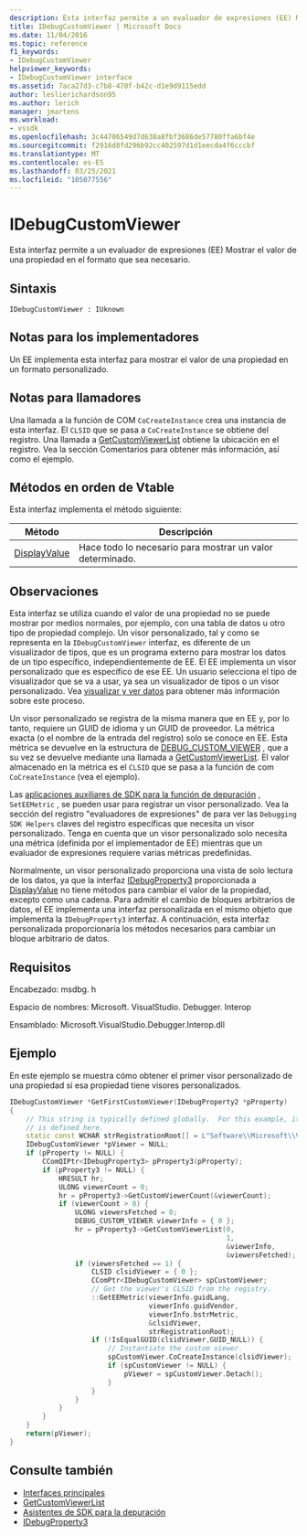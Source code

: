 ```yaml
---
description: Esta interfaz permite a un evaluador de expresiones (EE) Mostrar el valor de una propiedad en el formato que sea necesario.
title: IDebugCustomViewer | Microsoft Docs
ms.date: 11/04/2016
ms.topic: reference
f1_keywords:
- IDebugCustomViewer
helpviewer_keywords:
- IDebugCustomViewer interface
ms.assetid: 7aca27d3-c7b8-470f-b42c-d1e9d9115edd
author: leslierichardson95
ms.author: lerich
manager: jmartens
ms.workload:
- vssdk
ms.openlocfilehash: 3c44706549d7d638a8fbf3686de57780ffa6bf4e
ms.sourcegitcommit: f2916d8fd296b92cc402597d1d1eecda4f6cccbf
ms.translationtype: MT
ms.contentlocale: es-ES
ms.lasthandoff: 03/25/2021
ms.locfileid: "105077556"
---
```

# <a name="idebugcustomviewer"></a>IDebugCustomViewer
Esta interfaz permite a un evaluador de expresiones (EE) Mostrar el valor de una propiedad en el formato que sea necesario.

## <a name="syntax"></a>Sintaxis

```
IDebugCustomViewer : IUknown
```

## <a name="notes-for-implementers"></a>Notas para los implementadores
Un EE implementa esta interfaz para mostrar el valor de una propiedad en un formato personalizado.

## <a name="notes-for-callers"></a>Notas para llamadores
Una llamada a la función de COM `CoCreateInstance` crea una instancia de esta interfaz. El `CLSID` que se pasa a `CoCreateInstance` se obtiene del registro. Una llamada a [GetCustomViewerList](../../../extensibility/debugger/reference/idebugproperty3-getcustomviewerlist.md) obtiene la ubicación en el registro. Vea la sección Comentarios para obtener más información, así como el ejemplo.

## <a name="methods-in-vtable-order"></a>Métodos en orden de Vtable
Esta interfaz implementa el método siguiente:

|Método|Descripción|
|------------|-----------------|
|[DisplayValue](../../../extensibility/debugger/reference/idebugcustomviewer-displayvalue.md)|Hace todo lo necesario para mostrar un valor determinado.|

## <a name="remarks"></a>Observaciones
Esta interfaz se utiliza cuando el valor de una propiedad no se puede mostrar por medios normales, por ejemplo, con una tabla de datos u otro tipo de propiedad complejo. Un visor personalizado, tal y como se representa en la `IDebugCustomViewer` interfaz, es diferente de un visualizador de tipos, que es un programa externo para mostrar los datos de un tipo específico, independientemente de EE. El EE implementa un visor personalizado que es específico de ese EE. Un usuario selecciona el tipo de visualizador que se va a usar, ya sea un visualizador de tipos o un visor personalizado. Vea [visualizar y ver datos](../../../extensibility/debugger/visualizing-and-viewing-data.md) para obtener más información sobre este proceso.

Un visor personalizado se registra de la misma manera que en EE y, por lo tanto, requiere un GUID de idioma y un GUID de proveedor. La métrica exacta (o el nombre de la entrada del registro) solo se conoce en EE. Esta métrica se devuelve en la estructura de [DEBUG_CUSTOM_VIEWER](../../../extensibility/debugger/reference/debug-custom-viewer.md) , que a su vez se devuelve mediante una llamada a [GetCustomViewerList](../../../extensibility/debugger/reference/idebugproperty3-getcustomviewerlist.md). El valor almacenado en la métrica es el `CLSID` que se pasa a la función de com `CoCreateInstance` (vea el ejemplo).

Las [aplicaciones auxiliares de SDK para la función de depuración](../../../extensibility/debugger/reference/sdk-helpers-for-debugging.md) , `SetEEMetric` , se pueden usar para registrar un visor personalizado. Vea la sección del registro "evaluadores de expresiones" de para ver las `Debugging SDK Helpers` claves del registro específicas que necesita un visor personalizado. Tenga en cuenta que un visor personalizado solo necesita una métrica (definida por el implementador de EE) mientras que un evaluador de expresiones requiere varias métricas predefinidas.

Normalmente, un visor personalizado proporciona una vista de solo lectura de los datos, ya que la interfaz [IDebugProperty3](../../../extensibility/debugger/reference/idebugproperty3.md) proporcionada a [DisplayValue](../../../extensibility/debugger/reference/idebugcustomviewer-displayvalue.md) no tiene métodos para cambiar el valor de la propiedad, excepto como una cadena. Para admitir el cambio de bloques arbitrarios de datos, el EE implementa una interfaz personalizada en el mismo objeto que implementa la `IDebugProperty3` interfaz. A continuación, esta interfaz personalizada proporcionaría los métodos necesarios para cambiar un bloque arbitrario de datos.

## <a name="requirements"></a>Requisitos
Encabezado: msdbg. h

Espacio de nombres: Microsoft. VisualStudio. Debugger. Interop

Ensamblado: Microsoft.VisualStudio.Debugger.Interop.dll

## <a name="example"></a>Ejemplo
En este ejemplo se muestra cómo obtener el primer visor personalizado de una propiedad si esa propiedad tiene visores personalizados.

```cpp
IDebugCustomViewer *GetFirstCustomViewer(IDebugProperty2 *pProperty)
{
    // This string is typically defined globally.  For this example, it
    // is defined here.
    static const WCHAR strRegistrationRoot[] = L"Software\\Microsoft\\VisualStudio\\8.0Exp";
    IDebugCustomViewer *pViewer = NULL;
    if (pProperty != NULL) {
        CComQIPtr<IDebugProperty3> pProperty3(pProperty);
        if (pProperty3 != NULL) {
            HRESULT hr;
            ULONG viewerCount = 0;
            hr = pProperty3->GetCustomViewerCount(&viewerCount);
            if (viewerCount > 0) {
                ULONG viewersFetched = 0;
                DEBUG_CUSTOM_VIEWER viewerInfo = { 0 };
                hr = pProperty3->GetCustomViewerList(0,
                                                     1,
                                                     &viewerInfo,
                                                     &viewersFetched);
                if (viewersFetched == 1) {
                    CLSID clsidViewer = { 0 };
                    CComPtr<IDebugCustomViewer> spCustomViewer;
                    // Get the viewer's CLSID from the registry.
                    ::GetEEMetric(viewerInfo.guidLang,
                                  viewerInfo.guidVendor,
                                  viewerInfo.bstrMetric,
                                  &clsidViewer,
                                  strRegistrationRoot);
                    if (!IsEqualGUID(clsidViewer,GUID_NULL)) {
                        // Instantiate the custom viewer.
                        spCustomViewer.CoCreateInstance(clsidViewer);
                        if (spCustomViewer != NULL) {
                            pViewer = spCustomViewer.Detach();
                        }
                    }
                }
            }
        }
    }
    return(pViewer);
}
```

## <a name="see-also"></a>Consulte también
- [Interfaces principales](../../../extensibility/debugger/reference/core-interfaces.md)
- [GetCustomViewerList](../../../extensibility/debugger/reference/idebugproperty3-getcustomviewerlist.md)
- [Asistentes de SDK para la depuración](../../../extensibility/debugger/reference/sdk-helpers-for-debugging.md)
- [IDebugProperty3](../../../extensibility/debugger/reference/idebugproperty3.md)
